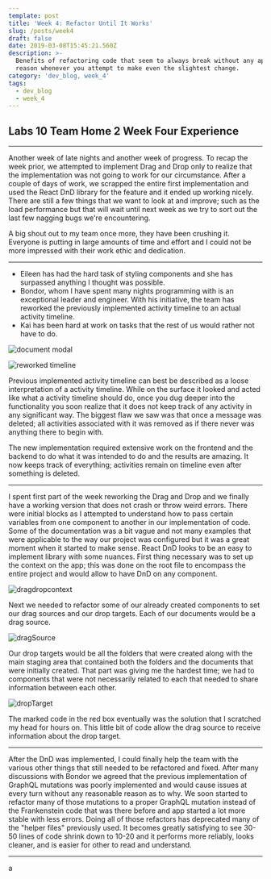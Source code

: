```yaml
---
template: post
title: 'Week 4: Refactor Until It Works'
slug: /posts/week4
draft: false
date: 2019-03-08T15:45:21.560Z
description: >-
  Benefits of refactoring code that seem to always break without any apparent
  reason whenever you attempt to make even the slightest change.
category: 'dev_blog, week_4'
tags:
  - dev_blog
  - week_4
---
```

## Labs 10 Team Home 2 Week Four Experience

- - -

Another week of late nights and another week of progress. To recap the week prior, we attempted to implement Drag and Drop only to realize that the implementation was not going to work for our circumstance. After a couple of days of work, we scrapped the entire first implementation and used the React DnD library for the feature and it ended up working nicely. There are still a few things that we want to look at and improve; such as the load performance but that will wait until next week as we try to sort out the last few nagging bugs we're encountering.

A big shout out to my team once more, they have been crushing it. Everyone is putting in large amounts of time and effort and I could not be more impressed with their work ethic and dedication.

- - -

* Eileen has had the hard task of styling components and she has surpassed anything I thought was possible.
* Bondor, whom I have spent many nights programming with is an exceptional leader and engineer. With his initiative, the team has reworked the previously implemented activity timeline to an actual activity timeline.
* Kai has been hard at work on tasks that the rest of us would rather not have to do.

![document modal](/media/reworked-docmodal.png "document modal")

![reworked timeline](/media/reworkedtimeline.png "reworked timeline")

Previous implemented activity timeline can best be described as a loose interpretation of a activity timeline. While on the surface it looked and acted like what a activity timeline should do, once you dug deeper into the functionality you soon realize that it does not keep track of any activity in any significant way. The biggest flaw we saw was that once a message was deleted; all activities associated with it was removed as if there never was anything there to begin with. 

The new implementation required extensive work on the frontend and the backend to do what it was intended to do and the results are amazing. It now keeps track of everything; activities remain on timeline even after something is deleted.

- - -

I spent first part of the week reworking the Drag and Drop and we finally have a working version that does not crash or throw weird errors. There were initial blocks as I attempted to understand how to pass certain variables from one component to another in our implementation of code. Some of the documentation was a bit vague and not many examples that were applicable to the way our project was configured but it was a great moment when it started to make sense.
React DnD looks to be an easy to implement library with some nuances. First thing necessary was to set up the context on the app; this was done on the root file to encompass the entire project and would allow to have DnD on any component.

![dragdropcontext](/media/dragdropcontext.png "dragdropcontext")

Next we needed to refactor some of our already created components to set our drag sources and our drop targets. Each of our documents would be a drag source.

![dragSource](/media/dragsource.png "dragSource")

Our drop targets would be all the folders that were created along with the main staging area that contained both the folders and the documents that were initially created. That part was giving me the hardest time; we had to components  that were not necessarily related to each that needed to share information between each other.

![dropTarget](/media/droptarget.png "dropTarget")

The marked code in the red box eventually was the solution that I scratched my head for hours on. This little bit of code allow the drag source to receive information about the drop target.

---

After the DnD was implemented, I could finally help the team with the various other things that still needed to be refactored and fixed. After many discussions with Bondor we agreed that the previous implementation of GraphQL mutations was poorly implemented and would cause issues at every turn without any reasonable reason as to why. We soon started to refactor many of those mutations to a proper GraphQL mutation instead of the Frankenstein code that was there before and app started a lot more stable with less errors. Doing all of those refactors has deprecated many of the "helper files" previously used. It becomes greatly satisfying to see 30-50 lines of code shrink down to 10-20 and it performs more reliably, looks cleaner, and is easier for other to read and understand.

---

a
